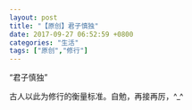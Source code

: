 ```yaml
---
layout: post
title: "【原创】君子慎独"
date: 2017-09-27 06:52:59 +0800
categories: "生活"
tags: ["原创","修行"]
---
```

“君子慎独”

古人以此为修行的衡量标准。自勉，再接再厉，^_^
